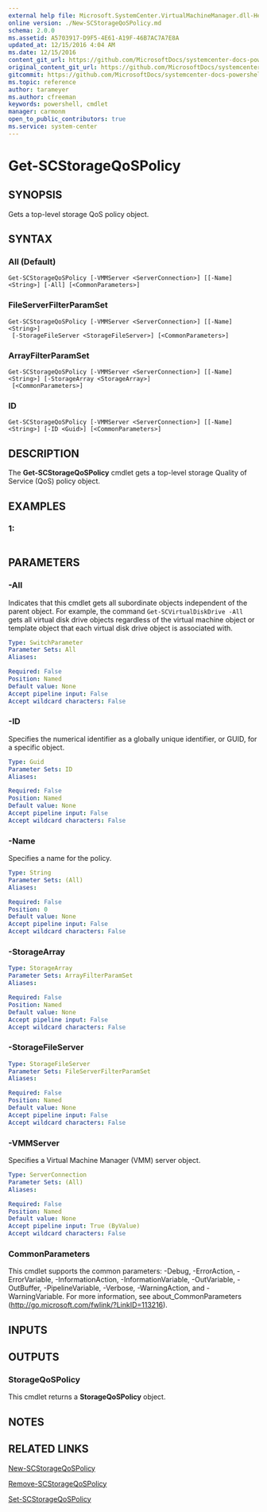```yaml
---
external help file: Microsoft.SystemCenter.VirtualMachineManager.dll-Help.xml
online version: ./New-SCStorageQoSPolicy.md
schema: 2.0.0
ms.assetid: A5703917-D9F5-4E61-A19F-46B7AC7A7E8A
updated_at: 12/15/2016 4:04 AM
ms.date: 12/15/2016
content_git_url: https://github.com/MicrosoftDocs/systemcenter-docs-powershell/blob/master/systemcenter-cmdlets/SystemCenter2016/VirtualMachineManager/vlatest/Get-SCStorageQoSPolicy.md
original_content_git_url: https://github.com/MicrosoftDocs/systemcenter-docs-powershell/blob/master/systemcenter-cmdlets/SystemCenter2016/VirtualMachineManager/vlatest/Get-SCStorageQoSPolicy.md
gitcommit: https://github.com/MicrosoftDocs/systemcenter-docs-powershell/blob/7df4508c7b907a214e6a8eca76037b06065ef078/systemcenter-cmdlets/SystemCenter2016/VirtualMachineManager/vlatest/Get-SCStorageQoSPolicy.md
ms.topic: reference
author: tarameyer
ms.author: cfreeman
keywords: powershell, cmdlet
manager: carmonm
open_to_public_contributors: true
ms.service: system-center
---
```


# Get-SCStorageQoSPolicy

## SYNOPSIS
Gets a top-level storage QoS policy object.

## SYNTAX

### All (Default)
```
Get-SCStorageQoSPolicy [-VMMServer <ServerConnection>] [[-Name] <String>] [-All] [<CommonParameters>]
```

### FileServerFilterParamSet
```
Get-SCStorageQoSPolicy [-VMMServer <ServerConnection>] [[-Name] <String>]
 [-StorageFileServer <StorageFileServer>] [<CommonParameters>]
```

### ArrayFilterParamSet
```
Get-SCStorageQoSPolicy [-VMMServer <ServerConnection>] [[-Name] <String>] [-StorageArray <StorageArray>]
 [<CommonParameters>]
```

### ID
```
Get-SCStorageQoSPolicy [-VMMServer <ServerConnection>] [[-Name] <String>] [-ID <Guid>] [<CommonParameters>]
```

## DESCRIPTION
The **Get-SCStorageQoSPolicy** cmdlet gets a top-level storage Quality of Service (QoS) policy object.

## EXAMPLES

### 1:
```

```

## PARAMETERS

### -All
Indicates that this cmdlet gets all subordinate objects independent of the parent object.
For example, the command `Get-SCVirtualDiskDrive -All` gets all virtual disk drive objects regardless of the virtual machine object or template object that each virtual disk drive object is associated with.

```yaml
Type: SwitchParameter
Parameter Sets: All
Aliases: 

Required: False
Position: Named
Default value: None
Accept pipeline input: False
Accept wildcard characters: False
```

### -ID
Specifies the numerical identifier as a globally unique identifier, or GUID, for a specific object.

```yaml
Type: Guid
Parameter Sets: ID
Aliases: 

Required: False
Position: Named
Default value: None
Accept pipeline input: False
Accept wildcard characters: False
```

### -Name
Specifies a name for the policy.

```yaml
Type: String
Parameter Sets: (All)
Aliases: 

Required: False
Position: 0
Default value: None
Accept pipeline input: False
Accept wildcard characters: False
```

### -StorageArray


```yaml
Type: StorageArray
Parameter Sets: ArrayFilterParamSet
Aliases: 

Required: False
Position: Named
Default value: None
Accept pipeline input: False
Accept wildcard characters: False
```

### -StorageFileServer


```yaml
Type: StorageFileServer
Parameter Sets: FileServerFilterParamSet
Aliases: 

Required: False
Position: Named
Default value: None
Accept pipeline input: False
Accept wildcard characters: False
```

### -VMMServer
Specifies a Virtual Machine Manager (VMM) server object.

```yaml
Type: ServerConnection
Parameter Sets: (All)
Aliases: 

Required: False
Position: Named
Default value: None
Accept pipeline input: True (ByValue)
Accept wildcard characters: False
```

### CommonParameters
This cmdlet supports the common parameters: -Debug, -ErrorAction, -ErrorVariable, -InformationAction, -InformationVariable, -OutVariable, -OutBuffer, -PipelineVariable, -Verbose, -WarningAction, and -WarningVariable. For more information, see about_CommonParameters (http://go.microsoft.com/fwlink/?LinkID=113216).

## INPUTS

## OUTPUTS

### StorageQoSPolicy
This cmdlet returns a **StorageQoSPolicy** object.

## NOTES

## RELATED LINKS

[New-SCStorageQoSPolicy](xref:SystemCenter2016/VirtualMachineManager/vlatest/New-SCStorageQoSPolicy.md)

[Remove-SCStorageQoSPolicy](xref:SystemCenter2016/VirtualMachineManager/vlatest/Remove-SCStorageQoSPolicy.md)

[Set-SCStorageQoSPolicy](xref:SystemCenter2016/VirtualMachineManager/vlatest/Set-SCStorageQoSPolicy.md)

